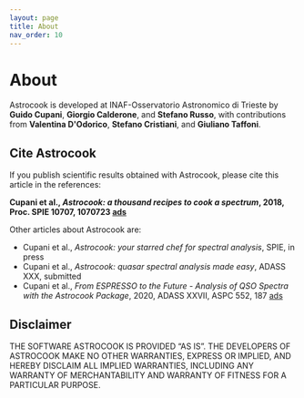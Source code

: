 ```yaml
---
layout: page
title: About
nav_order: 10
---
```


# About

Astrocook is developed at INAF-Osservatorio Astronomico di Trieste by **Guido Cupani**, **Giorgio Calderone**, and **Stefano Russo**, with contributions from **Valentina D'Odorico**, **Stefano Cristiani**, and **Giuliano Taffoni**.

## Cite Astrocook

If you publish scientific results obtained with Astrocook, please cite this article in the references:

**Cupani et al., *Astrocook: a thousand recipes to cook a spectrum*, 2018, Proc. SPIE 10707, 1070723 [ads](https://ui.adsabs.harvard.edu/abs/2018SPIE10707E..23C/abstract)**

Other articles about Astrocook are:
* Cupani et al., *Astrocook: your starred chef for spectral analysis*, SPIE, in press
* Cupani et al., *Astrocook: quasar spectral analysis made easy*, ADASS XXX, submitted
* Cupani et al., *From ESPRESSO to the Future - Analysis of QSO Spectra with the Astrocook Package*, 2020, ADASS XXVII, ASPC 552, 187 [ads](https://ui.adsabs.harvard.edu/abs/2020ASPC..522..187C/abstract)

## Disclaimer
THE SOFTWARE ASTROCOOK IS PROVIDED ​“AS IS”. THE DEVELOPERS OF ASTROCOOK MAKE NO OTHER WARRANTIES, EXPRESS OR IMPLIED, AND HEREBY DISCLAIM ALL IMPLIED WARRANTIES, INCLUDING ANY WARRANTY OF MERCHANTABILITY AND WARRANTY OF FITNESS FOR A PARTICULAR PURPOSE.
